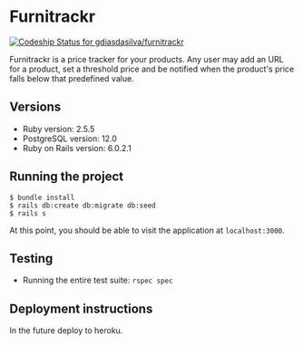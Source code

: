 # Furnitrackr

[![Codeship Status for gdiasdasilva/furnitrackr](https://app.codeship.com/projects/4f9aa7c0-3326-0138-cd31-265415f14eb5/status?branch=master)](https://app.codeship.com/projects/385596)

Furnitrackr is a price tracker for your products. Any user may add an URL for a product, set a threshold price and be notified when the product's price falls below that predefined value.

## Versions

* Ruby version: 2.5.5
* PostgreSQL version: 12.0
* Ruby on Rails version: 6.0.2.1

## Running the project

```
$ bundle install
$ rails db:create db:migrate db:seed
$ rails s
```

At this point, you should be able to visit the application at `localhost:3000`.

## Testing

- Running the entire test suite: `rspec spec`

## Deployment instructions

In the future deploy to heroku.
